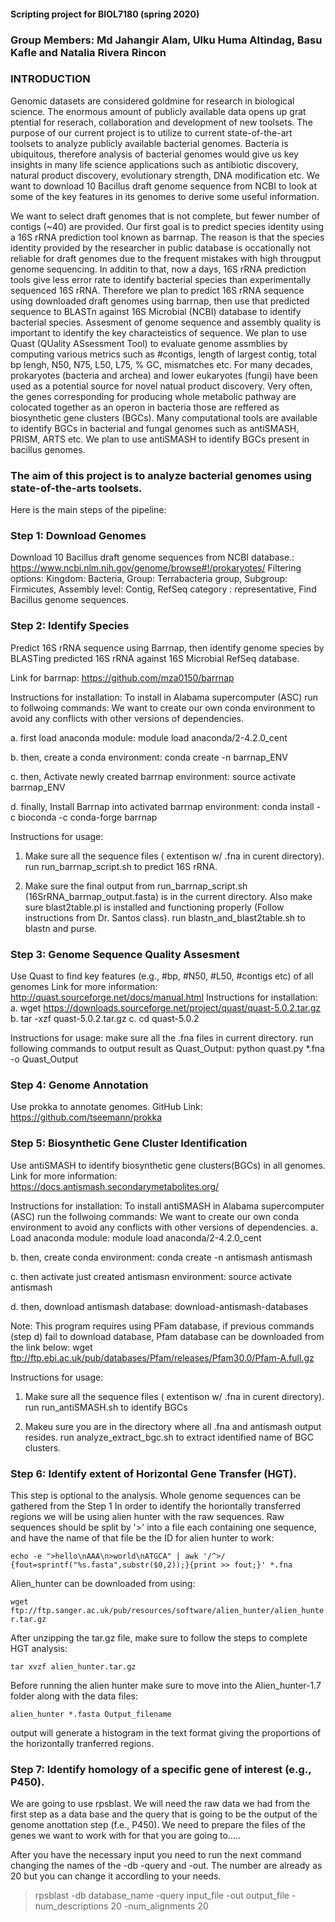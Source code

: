 #### Scripting project for BIOL7180 (spring 2020)
### Group Members: Md Jahangir Alam, Ulku Huma Altindag, Basu Kafle and Natalia Rivera Rincon

### INTRODUCTION
Genomic datasets are considered goldmine for research in biological science. The enormous amount of publicly available data opens up grat ptential for reserach, collaboration and development of new toolsets. The purpose of our current project is to utilize to current state-of-the-art toolsets to analyze publicly available bacterial genomes. Bacteria is ubiquitous, therefore analysis of bacterial genomes would give us key insights in many life science applications such as antibiotic discovery, natural product discovery, evolutionary strength, DNA modification etc. We want to download 10 Bacillus draft genome sequence from NCBI to look at some of the key features in its genomes to derive some useful information.

 We want to select draft genomes that is not complete, but fewer number of contigs (~40) are provided. Our first goal is to predict species identity using a 16S rRNA prediction tool known as barrnap. The reason is that the species identity provided by the researcher in public database is occationally not reliable for draft genomes due to the frequent mistakes with high througput genome sequencing. In additin to that, now a days, 16S rRNA prediction tools give less error rate to identify bacterial species than experimentally sequenced 16S rRNA. Therefore we plan to predict 16S rRNA sequence using downloaded draft genomes using barrnap, then use that predicted sequence to BLASTn against 16S Microbial (NCBI) database to identify bacterial species. Assesment of genome sequence and assembly quality is important to identify the key characteistics of sequence. We plan to use Quast (QUality ASsessment Tool) to evaluate genome assmblies by computing various metrics such as #contigs, length of largest contig, total bp lengh, N50, N75, L50, L75, % GC, mismatches etc. For many decades, prokaryotes (bacteria and archea) and lower eukaryotes (fungi) have been used as a potential source for novel natual product discovery. Very often, the genes corresponding for producing whole metabolic pathway are colocated together as an operon in bacteria those are reffered as biosynthetic gene clusters (BGCs). Many computational tools are available to identify BGCs in bacterial and fungal genomes such as antiSMASH, PRISM, ARTS etc. We plan to use antiSMASH to identify BGCs present in bacillus genomes.
 
 

### The aim of this project is to analyze bacterial genomes using state-of-the-arts toolsets.

Here is the main steps of the pipeline:

### Step 1: Download Genomes
Download 10 Bacillus draft genome sequences from NCBI database.: https://www.ncbi.nlm.nih.gov/genome/browse#!/prokaryotes/
Filtering options: Kingdom: Bacteria, Group: Terrabacteria group, Subgroup: Firmicutes, Assembly level: Contig, RefSeq category : representative, Find Bacillus genome sequences.

### Step 2: Identify Species
Predict 16S rRNA sequence using Barrnap, then identify genome species by BLASTing predicted 16S rRNA against 16S Microbial RefSeq database.

Link for barrnap: https://github.com/mza0150/barrnap

Instructions for installation: To install in Alabama supercomputer (ASC) run to follwoing commands:
We want to create our own conda environment to avoid any conflicts with other versions of dependencies.

a. first load anaconda module:
module load anaconda/2-4.2.0_cent

b. then, create a conda environment:
conda create -n barrnap_ENV

c. then, Activate newly created barrnap environment:
source activate barrnap_ENV

d. finally, Install Barrnap into activated barrnap environment:
conda install -c bioconda -c conda-forge barrnap

Instructions for usage: 
1. Make sure all the sequence files ( extentison w/ .fna in curent directory).
run run_barrnap_script.sh to predict 16S rRNA. 

2. Make sure the final output from run_barrnap_script.sh (16SrRNA_barrnap_output.fasta) is in the current directory.
Also make sure blast2table.pl is installed and functioning properly (Follow instructions from Dr. Santos class).
run blastn_and_blast2table.sh to blastn and purse.

### Step 3: Genome Sequence Quality Assesment
Use Quast to find key features (e.g., #bp, #N50, #L50, #contigs etc) of all genomes
Link for more information: http://quast.sourceforge.net/docs/manual.html
Instructions for installation:
a. wget https://downloads.sourceforge.net/project/quast/quast-5.0.2.tar.gz
b. tar -xzf quast-5.0.2.tar.gz
c. cd quast-5.0.2

Instructions for usage: make sure all the .fna files in current directory.
run following commands to output result as Quast_Output:
python quast.py *.fna -o Quast_Output

### Step 4: Genome Annotation
Use prokka to annotate genomes.
GitHub Link: https://github.com/tseemann/prokka

### Step 5: Biosynthetic Gene Cluster Identification
Use antiSMASH to identify biosynthetic gene clusters(BGCs) in all genomes.
Link for more information: https://docs.antismash.secondarymetabolites.org/

Instructions for installation: To install antiSMASH in Alabama supercomputer (ASC) run the follwoing commands:
We want to create our own conda environment to avoid any conflicts with other versions of dependencies.
a. Load anaconda module:
module load anaconda/2-4.2.0_cent

b. then, create conda environment:
conda create -n antismash antismash

c. then activate just created antismasn environment:
source activate antismash

d. then, download antismash database:
download-antismash-databases

Note: This program requires using PFam database, if previous commands (step d) fail to download database,
Pfam database can be downloaded from the link below: wget ftp://ftp.ebi.ac.uk/pub/databases/Pfam/releases/Pfam30.0/Pfam-A.full.gz

Instructions for usage:
1. Make sure all the sequence files ( extentison w/ .fna in curent directory).
run run_antiSMASH.sh to identify BGCs

2. Makeu sure you are in the directory where all .fna and antismash output resides.
run analyze_extract_bgc.sh to extract identified name of BGC clusters.

### Step 6: Identify extent of Horizontal Gene Transfer (HGT).

This step is optional to the analysis. Whole genome sequences can be gathered from the Step 1
In order to identify the horiontally transferred regions we will be using alien hunter with the raw sequences. Raw sequences should be split by '>' into a file each containing one sequence, and have the name of that file be the ID for alien hunter to work:

```echo -e ">hello\nAAA\n>world\nATGCA" | awk '/^>/ {fout=sprintf("%s.fasta",substr($0,2));}{print >> fout;}' *.fna```

Alien_hunter can be downloaded from using: 

```wget ftp://ftp.sanger.ac.uk/pub/resources/software/alien_hunter/alien_hunter.tar.gz```

After unzipping the tar.gz file, make sure to follow the steps to complete HGT analysis:

```tar xvzf alien_hunter.tar.gz```

Before running the alien hunter make sure to move into the Alien_hunter-1.7 folder along with the data files:

```alien_hunter *.fasta Output_filename```

output will generate a histogram in the text format giving the proportions of the horizontally tranferred regions. 


### Step 7: Identify homology of a specific gene of interest (e.g., P450).
We are going to use rpsblast. We will need the raw data we had from the first step as a data base and the query that is going to be the output of the genome anottation step (f.e., P450).
We need to prepare the files of the genes we want to work with for that you are going to.....


After you have the necessary input you need to run the next command changing the names of the -db -query and -out. The number are already as 20 but you can change it accordling to your needs.  

>rpsblast -db database_name -query input_file -out output_file -num_descriptions 20 -num_alignments 20
